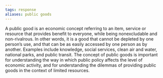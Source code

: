 ```yaml
---
tags: response
aliases: public goods
---
```


A public good is an economic concept referring to an item, service or resource that provides benefit to everyone, while being nonexcludable and non-rivalrous. In other words, it is a good that cannot be depleted by one person’s use, and that can be as easily accessed by one person as by another. Examples include knowledge, social services, clean air and water, national parks, and public transit. The concept of public goods is important for understanding the way in which public policy affects the level of economic activity, and for understanding the dilemmas of providing public goods in the context of limited resources.
